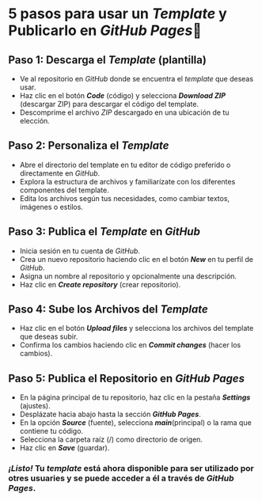 # 5 pasos para usar un *Template* y Publicarlo en *GitHub Pages*🌿
## Paso 1: Descarga el *Template* (plantilla)
- Ve al repositorio en *GitHub* donde se encuentra el *template* que deseas usar.
- Haz clic en el botón ***Code*** (código) y selecciona ***Download ZIP*** (descargar ZIP) para descargar el código del template.
- Descomprime el archivo *ZIP* descargado en una ubicación de tu elección.
## Paso 2: Personaliza el *Template*
- Abre el directorio del template en tu editor de código preferido o directamente en *GitHub*.
- Explora la estructura de archivos y familiarízate con los diferentes componentes del template.
- Edita los archivos según tus necesidades, como cambiar textos, imágenes o estilos.
## Paso 3: Publica el *Template* en *GitHub*
- Inicia sesión en tu cuenta de *GitHub*.
- Crea un nuevo repositorio haciendo clic en el botón ***New*** en tu perfil de *GitHub*.
- Asigna un nombre al repositorio y opcionalmente una descripción.
- Haz clic en ***Create repository*** (crear repositorio).
## Paso 4: Sube los Archivos del *Template*
- Haz clic en el botón ***Upload files*** y selecciona los archivos del template que deseas subir.
- Confirma los cambios haciendo clic en ***Commit changes*** (hacer los cambios).
## Paso 5: Publica el Repositorio en *GitHub Pages*
- En la página principal de tu repositorio, haz clic en la pestaña ***Settings*** (ajustes).
- Desplázate hacia abajo hasta la sección ***GitHub Pages***.
- En la opción ***Source*** (fuente), selecciona ***main***(principal) o la rama que contiene tu código.
- Selecciona la carpeta raíz (/) como directorio de origen.
- Haz clic en ***Save*** (guardar).
### *¡Listo!* Tu *template* está ahora disponible para ser utilizado por otres usuaries y se puede acceder a él a través de *GitHub Pages*.


